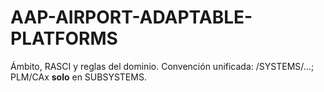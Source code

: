 # AAP-AIRPORT-ADAPTABLE-PLATFORMS
Ámbito, RASCI y reglas del dominio. Convención unificada: /SYSTEMS/…; PLM/CAx **solo** en SUBSYSTEMS.
